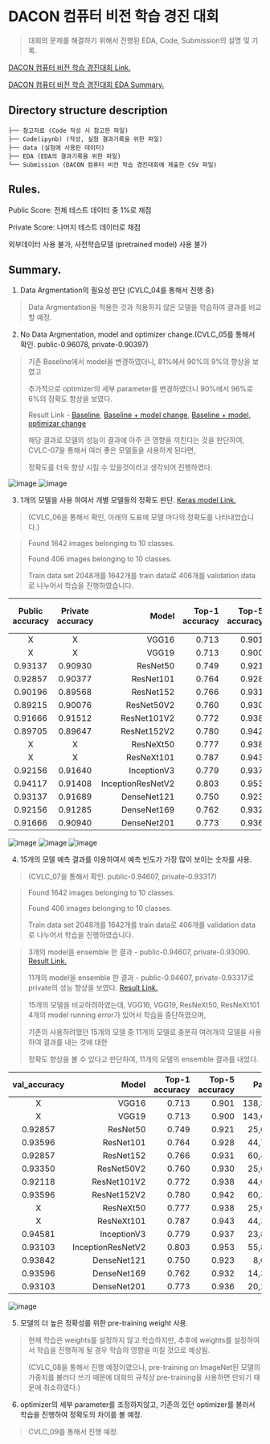 # DACON 컴퓨터 비전 학습 경진 대회

> 대회의 문제를 해결하기 위해서 진행된 EDA, Code, Submission의 설명 및 기록.

[DACON 컴퓨터 비전 학습 경진대회 Link.](https://dacon.io/competitions/open/235626/overview/description)

[DACON 컴퓨터 비전 학습 경진대회 EDA Summary.](https://www.notion.so/9233351a081340988f7343eed541aff7)

## Directory structure description
```컴퓨터 비전 학습 경진 대회
├── 참고자료 (Code 작성 시 참고한 파일)
├── Code(ipynb) (작성, 실험 결과기록을 위한 파일)
├── data (실험에 사용된 데이터)
├── EDA (EDA의 결과기록을 위한 파일)
└── Submission (DACON 컴퓨터 비전 학습 경진대회에 제출한 CSV 파일)
``` 

## Rules.
Public Score: 전체 테스트 데이터 중 1%로 채점

Private Score: 나머지 테스트 데이터로 채점

외부데이터 사용 불가, 사전학습모델 (pretrained model) 사용 불가

## Summary.

1. Data Argmentation의 필요성 판단 (CVLC_04를 통해서 진행 중)
> Data Argmentation을 적용한 것과 적용하지 않은 모델을 학습하여 결과를 비교할 예정.

2. No Data Argmentation, model and optimizer change.(CVLC_05를 통해서 확인. public-0.96078, private-0.90397) 
> 기존 Baseline에서 model을 변경하였더니, 81%에서 90%의 9%의 향상을 보였고 
> 
> 추가적으로 optimizer의 세부 parameter를 변경하였더니 90%에서 96%로 6%의 정확도 향상을 보였다. 
>
> Result Link - [Baseline](https://github.com/d9249/DACON/blob/main/%EC%BB%B4%ED%93%A8%ED%84%B0%20%EB%B9%84%EC%A0%84%20%ED%95%99%EC%8A%B5%20%EA%B2%BD%EC%A7%84%EB%8C%80%ED%9A%8C/Code(ipynb)/CVLC_05_baseline%20(public-0.81862%2C%20private-0%2C76593).ipynb), [Baseline + model change](https://github.com/d9249/DACON/blob/main/%EC%BB%B4%ED%93%A8%ED%84%B0%20%EB%B9%84%EC%A0%84%20%ED%95%99%EC%8A%B5%20%EA%B2%BD%EC%A7%84%EB%8C%80%ED%9A%8C/Code(ipynb)/CVLC_05_baseline%20model%20change%20(public-0.90686%2C%20private-0.89687).ipynb), [Baseline + model, optimizar change](https://github.com/d9249/DACON/blob/main/%EC%BB%B4%ED%93%A8%ED%84%B0%20%EB%B9%84%EC%A0%84%20%ED%95%99%EC%8A%B5%20%EA%B2%BD%EC%A7%84%EB%8C%80%ED%9A%8C/Code(ipynb)/CVLC_05_baseline%20model%20change%20%2B%20optimizer%20change%20(public-0.96078%2C%20private-0.90397).ipynb)
>
> 해당 결과로 모델의 성능이 결과에 아주 큰 영향을 끼친다는 것을 판단하여, CVLC-07을 통해서 여러 좋은 모델들을 사용하게 된다면, 
> 
> 정확도를 더욱 향상 시킬 수 있을것이라고 생각되어 진행하였다.

![image](https://user-images.githubusercontent.com/60354713/128587385-446cc2bf-e60c-4957-82c3-a68dcf961985.png)
![image](https://user-images.githubusercontent.com/60354713/128587390-c5aea0bc-df91-4eeb-b762-dffb24f3ff86.png)

3. 1개의 모델을 사용 하여서 개별 모델들의 정확도 판단. [Keras model Link.](https://keras.io/ko/applications/) 

> (CVLC_06을 통해서 확인, 아래의 도표에 모델 마다의 정확도를 나타내었습니다.)

> Found 1642 images belonging to 10 classes.
> 
> Found 406 images belonging to 10 classes.
> 
> Train data set 2048개를 1642개를 train data로 406개를 validation data로 나누어서 학습을 진행하였습니다.

| Public accuracy| Private accuracy| Model | Top-1 accuracy | Top-5 accuracy | Parameter | Depth | Result Link | Default Input Size | Input Size |
|:-----:|:-----:|------------------:|--------------:|--------------:|------------:|:----:|:---------:|:----:|:---------:|
| X |  X   |             VGG16 |         0.713 |         0.901 | 138,357,544 |  23  |  | 224x224 | 224x224|
| X |  X    |             VGG19 |         0.713 |         0.900 | 143,667,240 |  26  | | 224x224 | 224x224|
| 0.93137 | 0.90930  |          ResNet50 |         0.749 |         0.921 |  25,636,712 |   -  | [Link](https://github.com/d9249/DACON/blob/main/%EC%BB%B4%ED%93%A8%ED%84%B0%20%EB%B9%84%EC%A0%84%20%ED%95%99%EC%8A%B5%20%EA%B2%BD%EC%A7%84%EB%8C%80%ED%9A%8C/Code(ipynb)/CVLC_06_ResNet50(public-0.93137%2C%20private-0.90930).ipynb) | 224x224 | 224x224 |
| 0.92857 | 0.90377   |         ResNet101 |         0.764 |         0.928 |  44,707,176 |   -  | [Link](https://github.com/d9249/DACON/blob/main/%EC%BB%B4%ED%93%A8%ED%84%B0%20%EB%B9%84%EC%A0%84%20%ED%95%99%EC%8A%B5%20%EA%B2%BD%EC%A7%84%EB%8C%80%ED%9A%8C/Code(ipynb)/CVLC_06_ResNet101(public-0.92857%2C%20private-0.90377).ipynb) | 224x224 | 224x224 |
| 0.90196 | 0.89568   |         ResNet152 |         0.766 |         0.931 |  60,419,944 |   -  | [Link](https://github.com/d9249/DACON/blob/main/%EC%BB%B4%ED%93%A8%ED%84%B0%20%EB%B9%84%EC%A0%84%20%ED%95%99%EC%8A%B5%20%EA%B2%BD%EC%A7%84%EB%8C%80%ED%9A%8C/Code(ipynb)/CVLC_06_ResNet152(public-0.90196%2C%20private-0.89568).ipynb) | 224x224 | 224x224 |
| 0.89215 |   0.90076    |        ResNet50V2 |         0.760 |         0.930 |  25,613,800 |   -  | [Link](https://github.com/d9249/DACON/blob/main/%EC%BB%B4%ED%93%A8%ED%84%B0%20%EB%B9%84%EC%A0%84%20%ED%95%99%EC%8A%B5%20%EA%B2%BD%EC%A7%84%EB%8C%80%ED%9A%8C/Code(ipynb)/CVLC_06_ResNet50V2(public-0.89215%2C%20private-0.90076).ipynb) | 224x224 | 224x224 |
| 0.91666 |   0.91512   |       ResNet101V2 |         0.772 |         0.938 |  44,675,560 |   -  | [Link](https://github.com/d9249/DACON/blob/main/%EC%BB%B4%ED%93%A8%ED%84%B0%20%EB%B9%84%EC%A0%84%20%ED%95%99%EC%8A%B5%20%EA%B2%BD%EC%A7%84%EB%8C%80%ED%9A%8C/Code(ipynb)/CVLC_06_ResNet101V2(public-0.91666%2C%20private-0.91512).ipynb) | 224x224 | 224x224 |
| 0.89705 |    0.89647   |       ResNet152V2 |         0.780 |         0.942 |  60,380,648 |   -  | [Link](https://github.com/d9249/DACON/blob/main/%EC%BB%B4%ED%93%A8%ED%84%B0%20%EB%B9%84%EC%A0%84%20%ED%95%99%EC%8A%B5%20%EA%B2%BD%EC%A7%84%EB%8C%80%ED%9A%8C/Code(ipynb)/CVLC_06_ResNet152V2(public-0.89705%2C%20private-0.89647).ipynb) | 224x224 | 224x224 |
| X |  X     |         ResNeXt50 |         0.777 |         0.938 |  25,097,128 |   -  | | 224x224 | 224x224 |
| X |  X     |        ResNeXt101 |         0.787 |         0.943 |  44,315,560 |   -  | | 224x224 | 224x224 |
| 0.92156 |  0.91640     |       InceptionV3 |         0.779 |         0.937 |  23,851,784 |  159 | [Link](https://github.com/d9249/DACON/blob/main/%EC%BB%B4%ED%93%A8%ED%84%B0%20%EB%B9%84%EC%A0%84%20%ED%95%99%EC%8A%B5%20%EA%B2%BD%EC%A7%84%EB%8C%80%ED%9A%8C/Code(ipynb)/CVLC_06_InceptionV3(public-0.92156%2C%20private-0.91640).ipynb) | 299x299 | 224x224 |
| 0.94117 | 0.91408      | InceptionResNetV2 |         0.803 |         0.953 |  55,873,736 |  572 | [Link](https://github.com/d9249/DACON/blob/main/%EC%BB%B4%ED%93%A8%ED%84%B0%20%EB%B9%84%EC%A0%84%20%ED%95%99%EC%8A%B5%20%EA%B2%BD%EC%A7%84%EB%8C%80%ED%9A%8C/Code(ipynb)/CVLC_06_InceptionResNetV2(public-0.94117%2C%20private-0.91408).ipynb) | 299x299 | 224x224 |
| 0.93137 |  0.91689     |       DenseNet121 |         0.750 |         0.923 |   8,062,504 |  121 | [Link](https://github.com/d9249/DACON/blob/main/%EC%BB%B4%ED%93%A8%ED%84%B0%20%EB%B9%84%EC%A0%84%20%ED%95%99%EC%8A%B5%20%EA%B2%BD%EC%A7%84%EB%8C%80%ED%9A%8C/Code(ipynb)/CVLC_06_DenseNet121(public-0.93137%2C%20private-0.91689).ipynb) | 224x224 | 224x224 |
| 0.92156 | 0.91285      |       DenseNet169 |         0.762 |         0.932 |  14,307,880 |  169 | [Link](https://github.com/d9249/DACON/blob/main/%EC%BB%B4%ED%93%A8%ED%84%B0%20%EB%B9%84%EC%A0%84%20%ED%95%99%EC%8A%B5%20%EA%B2%BD%EC%A7%84%EB%8C%80%ED%9A%8C/Code(ipynb)/CVLC_06_DenseNet169(public-0.92156%2C%20private-0.91285).ipynb) | 224x224 | 224x224 |
| 0.91666 | 0.90940      |       DenseNet201 |         0.773 |         0.936 |  20,242,984 |  201 | [Link](https://github.com/d9249/DACON/blob/main/%EC%BB%B4%ED%93%A8%ED%84%B0%20%EB%B9%84%EC%A0%84%20%ED%95%99%EC%8A%B5%20%EA%B2%BD%EC%A7%84%EB%8C%80%ED%9A%8C/Code(ipynb)/CVLC_06_DenseNet201(public-0.91666%2C%20private-0.90940).ipynb) | 224x224 | 224x224 |

![image](https://user-images.githubusercontent.com/60354713/128587328-808800c1-0c97-49db-b28f-27052eb9db16.png)
![image](https://user-images.githubusercontent.com/60354713/128587357-7b4bf933-287d-40b7-974e-fecd8c1aa71f.png)
![image](https://user-images.githubusercontent.com/60354713/128607279-6377d969-32fe-4008-a4d0-49232a3b447a.png)

4. 15개의 모델 예측 결과를 이용하여서 예측 빈도가 가장 많이 보이는 숫자를 사용. 
> (CVLC_07을 통해서 확인. public-0.94607, private-0.93317)

> Found 1642 images belonging to 10 classes.
> 
> Found 406 images belonging to 10 classes.
> 
> Train data set 2048개를 1642개를 train data로 406개를 validation data로 나누어서 학습을 진행하였습니다.

> 3개의 model을 ensemble 한 결과 - public-0.94607, private-0.93090. [Result Link.](https://github.com/d9249/DACON/blob/main/%EC%BB%B4%ED%93%A8%ED%84%B0%20%EB%B9%84%EC%A0%84%20%ED%95%99%EC%8A%B5%20%EA%B2%BD%EC%A7%84%EB%8C%80%ED%9A%8C/Code(ipynb)/CVLC_07_Three_model_ensemble(public-0.94607%2C%20private-0.93090).ipynb)
>
> 11개의 model을 ensemble 한 결과 - public-0.94607, private-0.93317로 private의 성능 향상을 보였다. [Result Link.](https://github.com/d9249/DACON/blob/main/%EC%BB%B4%ED%93%A8%ED%84%B0%20%EB%B9%84%EC%A0%84%20%ED%95%99%EC%8A%B5%20%EA%B2%BD%EC%A7%84%EB%8C%80%ED%9A%8C/Code(ipynb)/CVLC_07_Eleven_model_ensemble(public-0.94607%2C%20private-0.93317).ipynb)

> 15개의 모델을 비교하려하였는데, VGG16, VGG19, ResNeXt50, ResNeXt101 4개의 model running error가 있어서 학습을 중단하였으며,
> 
> 기존의 사용하려했던 15개의 모델 중 11개의 모델로 충분히 여러개의 모델을 사용하여 결과를 내는 것에 대한 
> 
> 정확도 향상을 볼 수 있다고 판단하여, 11개의 모델의 ensemble 결과를 내었다.

| val_accuracy |              Model | Top-1 accuracy | Top-5 accuracy |    Parameter | Depth |
|:-----:|------------------:|--------------:|--------------:|------------:|:----:|
|   X   |             VGG16 |         0.713 |         0.901 | 138,357,544 |  23  |
|   X   |             VGG19 |         0.713 |         0.900 | 143,667,240 |  26  |
|  0.92857  |          ResNet50 |         0.749 |         0.921 |  25,636,712 |   -  |
|  0.93596  |         ResNet101 |         0.764 |         0.928 |  44,707,176 |   -  |
|  0.92857  |         ResNet152 |         0.766 |         0.931 |  60,419,944 |   -  |
|  0.93350     |        ResNet50V2 |         0.760 |         0.930 |  25,613,800 |   -  |
|  0.92118    |       ResNet101V2 |         0.772 |         0.938 |  44,675,560 |   -  |
|  0.93596     |       ResNet152V2 |         0.780 |         0.942 |  60,380,648 |   -  |
|    X   |         ResNeXt50 |         0.777 |         0.938 |  25,097,128 |   -  |
|    X   |        ResNeXt101 |         0.787 |         0.943 |  44,315,560 |   -  |
|  0.94581     |       InceptionV3 |         0.779 |         0.937 |  23,851,784 |  159 |
|  0.93103     | InceptionResNetV2 |         0.803 |         0.953 |  55,873,736 |  572 |
|  0.93842     |       DenseNet121 |         0.750 |         0.923 |   8,062,504 |  121 |
|  0.93596     |       DenseNet169 |         0.762 |         0.932 |  14,307,880 |  169 |
|  0.93103     |       DenseNet201 |         0.773 |         0.936 |  20,242,984 |  201 |

![image](https://user-images.githubusercontent.com/60354713/128587281-2a2cf2be-b2ee-4139-aaf5-c715bebb2744.png)

5. 모델의 더 높은 정확성를 위한 pre-training weight 사용.
> 현재 학습은 weights를 설정하지 않고 학습하지만, 추후에 weights를 설정하여서 학습을 진행하게 될 경우 학습의 영향을 미칠 것으로 예상됨. 
>
> (CVLC_08을 통해서 진행 예정이였으나, pre-training on ImageNet된 모델의 가중치를 불러다 쓰기 때문에 대회의 규칙상 pre-training을 사용하면 안되기 때문에 취소하였다.)

6. optimizer의 세부 parameter를 조정하지않고, 기존의 있던 optimizer를 불러서 학습을 진행하여 정확도의 차이를 볼 예정.
> CVLC_09를 통해서 진행 예정.

